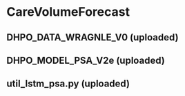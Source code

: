 # CareVolumeForecast
## DHPO_DATA_WRAGNLE_V0 (uploaded)
## DHPO_MODEL_PSA_V2e (uploaded)
## util_lstm_psa.py (uploaded)
